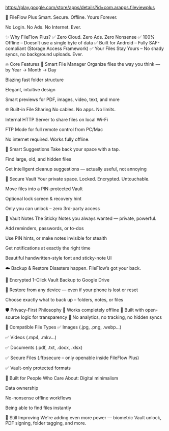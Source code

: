 https://play.google.com/store/apps/details?id=com.arapps.fileviewplus

🚀 FileFlow Plus
Smart. Secure. Offline. Yours Forever.

No Login. No Ads. No Internet. Ever.

✨ Why FileFlow Plus?
✅ Zero Cloud. Zero Ads. Zero Nonsense
✅ 100% Offline – Doesn’t use a single byte of data
✅ Built for Android – Fully SAF-compliant (Storage Access Framework)
✅ Your Files Stay Yours – No shady syncs, no background uploads. Ever.

🔥 Core Features
📂 Smart File Manager
Organize files the way you think — by Year → Month → Day

Blazing fast folder structure

Elegant, intuitive design

Smart previews for PDF, images, video, text, and more

🌐 Built-in File Sharing
No cables. No apps. No limits.

Internal HTTP Server to share files on local Wi-Fi

FTP Mode for full remote control from PC/Mac

No internet required. Works fully offline.

🧠 Smart Suggestions
Take back your space with a tap.

Find large, old, and hidden files

Get intelligent cleanup suggestions — actually useful, not annoying

🔐 Secure Vault
Your private space. Locked. Encrypted. Untouchable.

Move files into a PIN-protected Vault

Optional lock screen & recovery hint

Only you can unlock – zero 3rd-party access

📝 Vault Notes
The Sticky Notes you always wanted — private, powerful.

Add reminders, passwords, or to-dos

Use PIN hints, or make notes invisible for stealth

Get notifications at exactly the right time

Beautiful handwritten-style font and sticky-note UI

☁️ Backup & Restore
Disasters happen. FileFlow’s got your back.

🔐 Encrypted 1-Click Vault Backup to Google Drive

🔁 Restore from any device — even if your phone is lost or reset

Choose exactly what to back up – folders, notes, or files

🛡️ Privacy-First Philosophy
📵 Works completely offline
🧾 Built with open-source logic for transparency
🚫 No analytics, no tracking, no hidden syncs

📁 Compatible File Types
✅ Images (.jpg, .png, .webp...)

✅ Videos (.mp4, .mkv...)

✅ Documents (.pdf, .txt, .docx, .xlsx)

✅ Secure Files (.ffpsecure – only openable inside FileFlow Plus)

✅ Vault-only protected formats

👑 Built for People Who Care About:
Digital minimalism

Data ownership

No-nonsense offline workflows

Being able to find files instantly

🧪 Still Improving
We're adding even more power — biometric Vault unlock, PDF signing, folder tagging, and more.
